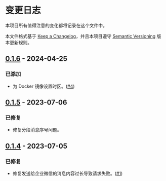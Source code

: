 # 变更日志

本项目所有值得注意的变化都将记录在这个文件中。

本文件格式基于 [Keep a Changelog](https://keepachangelog.com/zh-CN/)，并且本项目遵守 [Semantic Versioning](https://semver.org/lang/zh-CN/) 版本更新规则。

## [0.1.6](https://github.com/rea1shane/a2w/compare/0.1.5...0.1.6) - 2024-04-25

### 已添加

- 为 Docker 镜像设置时区。([#4](https://github.com/rea1shane/a2w/issues/4))

## [0.1.5](https://github.com/rea1shane/a2w/compare/0.1.4...0.1.5) - 2023-07-06

### 已修复

- 修复分段消息序号问题。

## [0.1.4](https://github.com/rea1shane/a2w/compare/0.1.3...0.1.4) - 2023-07-05

### 已修复

- 修复发送给企业微信的消息内容过长导致请求失败。([#1](https://github.com/rea1shane/a2w/issues/1))
